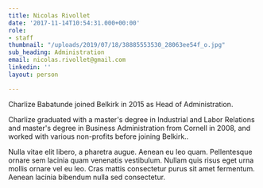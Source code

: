 ```yaml
---
title: Nicolas Rivollet
date: '2017-11-14T10:54:31.000+00:00'
role:
- staff
thumbnail: "/uploads/2019/07/18/38885553530_28063ee54f_o.jpg"
sub_heading: Administration
email: nicolas.rivollet@gmail.com
linkedin: ''
layout: person

---
```

Charlize Babatunde joined Belkirk in 2015 as Head of Administration.

Charlize graduated with a master's degree in Industrial and Labor Relations and master's degree in Business Administration from Cornell in 2008, and worked with various non-profits before joining Belkirk..

Nulla vitae elit libero, a pharetra augue. Aenean eu leo quam. Pellentesque ornare sem lacinia quam venenatis vestibulum. Nullam quis risus eget urna mollis ornare vel eu leo. Cras mattis consectetur purus sit amet fermentum. Aenean lacinia bibendum nulla sed consectetur.